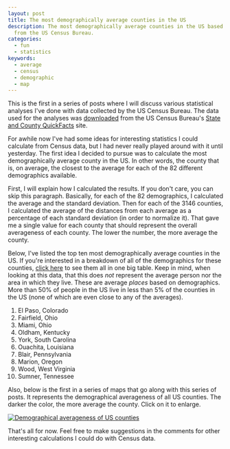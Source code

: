 ```yaml
---
layout: post
title: The most demographically average counties in the US
description: The most demographically average counties in the US based on 82 different demographics
  from the US Census Bureau.
categories:
  - fun
  - statistics
keywords:
  - average
  - census
  - demographic
  - map
---
```

This is the first in a series of posts where I will discuss various statistical analyses I've done
with data collected by the US Census Bureau. The data used for the analyses was
[downloaded](http://quickfacts.census.gov/qfd/download_data.html) from the US Census Bureau's
[State and County QuickFacts](http://quickfacts.census.gov/) site.

For awhile now I've had some ideas for interesting statistics I could calculate from Census data,
but I had never really played around with it until yesterday. The first idea I decided to pursue was
to calculate the most demographically average county in the US. In other words, the county that is,
on average, the closest to the average for each of the 82 different demographics available.

<!--more-->

First, I will explain how I calculated the results. If you don't care, you can skip this paragraph.
Basically, for each of the 82 demographics, I calculated the average and the standard deviation.
Then for each of the 3146 counties, I calculated the average of the distances from each average as a
percentage of each standard deviation (in order to normalize it). That gave me a single value for
each county that should represent the overall averageness of each county. The lower the number, the
more average the county.

Below, I've listed the top ten most demographically average counties in the US. If you're interested
in a breakdown of all of the demographics for these counties,
[click here](/resources/2010/11/census_table_average_counties.html) to see them all in one big
table. Keep in mind, when looking at this data, that this does _not_ represent the average person
nor the area in which they live. These are average _places_ based on demographics. More than 50% of
people in the US live in less than 5% of the counties in the US (none of which are even close to any
of the averages).

1. El Paso, Colorado
1. Fairfield, Ohio
1. Miami, Ohio
1. Oldham, Kentucky
1. York, South Carolina
1. Ouachita, Louisiana
1. Blair, Pennsylvania
1. Marion, Oregon
1. Wood, West Virginia
1. Sumner, Tennessee

Also, below is the first in a series of maps that go along with this series of posts. It represents
the demographical averageness of all US counties. The darker the color, the more average the county.
Click on it to enlarge.

[![Demographical averageness of US counties](http://farm5.static.flickr.com/4106/5175874442_fe977e81bf.jpg "click to enlarge")](http://farm5.static.flickr.com/4106/5175874442_8593fd147b_o.png)

That's all for now. Feel free to make suggestions in the comments for other interesting calculations
I could do with Census data.
